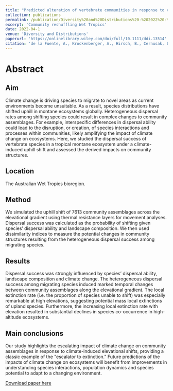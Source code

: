```yaml
---
title: "Predicted alteration of vertebrate communities in response to climate-induced elevational shifts"
collection: publications
permalink: /publication/Diversity%20and%20Distributions%20-%202022%20-%20de%20la%20Fuente%20-%20Predicted%20alteration%20of%20vertebrate%20communities%20in%20response%20to
excerpt: 'Community reshuffling Wet Tropics'
date: 2022-04-1
venue: 'Diversity and Distributions'
paperurl: 'https://onlinelibrary.wiley.com/doi/full/10.1111/ddi.13514'
citation: 'de la Fuente, A., Krockenberger, A., Hirsch, B., Cernusak, L., & Williams, S. (2022). &quot;Predicted alteration of vertebrate communities in response to climate-induced elevational shifts.&quot; <i>Diversity and Distributions</i>. 28, 1180– 1190.'
---
```

# Abstract

## Aim
Climate change is driving species to migrate to novel areas as current environments become unsuitable. As a result, species distributions have shifted uphill in montane ecosystems globally. Heterogeneous dispersal rates among shifting species could result in complex changes to community assemblages. For example, interspecific differences in dispersal ability could lead to the disruption, or creation, of species interactions and processes within communities, likely amplifying the impact of climate change on ecosystems. Here, we studied the dispersal success of vertebrate species in a tropical montane ecosystem under a climate-induced uphill shift and assessed the derived impacts on community structures.

## Location
The Australian Wet Tropics bioregion.

## Method
We simulated the uphill shift of 7613 community assemblages across the elevational gradient using thermal resistance layers for movement analyses. Dispersal success was calculated as the probability of shifting given species’ dispersal ability and landscape composition. We then used dissimilarity indices to measure the potential changes in community structures resulting from the heterogeneous dispersal success among migrating species.

## Results
Dispersal success was strongly influenced by species’ dispersal ability, landscape composition and climate change. The heterogeneous dispersal success among migrating species induced marked temporal changes between community assemblages along the elevational gradient. The local extinction rate (i.e. the proportion of species unable to shift) was especially remarkable at high elevations, suggesting potential mass local extinctions of upland species. Furthermore, the increasing local extinction rate with elevation resulted in substantial declines in species co-occurrence in high-altitude ecosystems.

## Main conclusions
Our study highlights the escalating impact of climate change on community assemblages in response to climate-induced elevational shifts, providing a classic example of the "escalator to extinction." Future predictions of the impacts of climate change on ecosystems will benefit from improvements in understanding species interactions, population dynamics and species potential to adapt to a changing environment.

[Download paper here](https://github.com/AlejandroFuentePinero/alejandrofuentepinero.github.io/blob/master/files/Diversity%20and%20Distributions%20-%202022%20-%20de%20la%20Fuente%20-%20Predicted%20alteration%20of%20vertebrate%20communities%20in%20response%20to.pdf)
